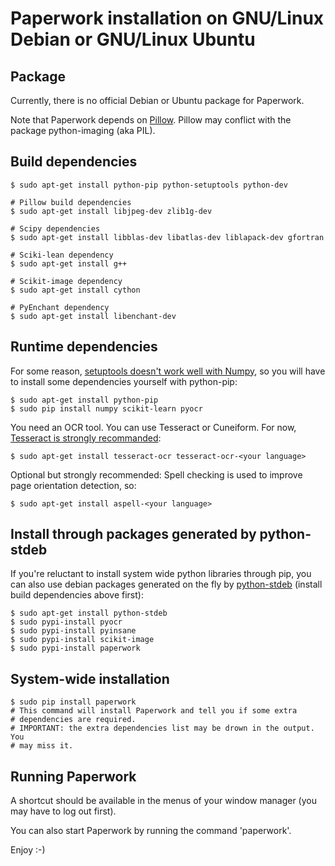 # Paperwork installation on GNU/Linux Debian or GNU/Linux Ubuntu


## Package

Currently, there is no official Debian or Ubuntu package for Paperwork.

Note that Paperwork depends on [Pillow](https://pypi.python.org/pypi/Pillow/).
Pillow may conflict with the package python-imaging (aka PIL).


## Build dependencies

    $ sudo apt-get install python-pip python-setuptools python-dev

    # Pillow build dependencies
    $ sudo apt-get install libjpeg-dev zlib1g-dev

    # Scipy dependencies
    $ sudo apt-get install libblas-dev libatlas-dev liblapack-dev gfortran

    # Sciki-lean dependency
    $ sudo apt-get install g++

    # Scikit-image dependency
    $ sudo apt-get install cython

    # PyEnchant dependency
    $ sudo apt-get install libenchant-dev


## Runtime dependencies

For some reason,
[setuptools doesn't work well with Numpy](https://github.com/numpy/numpy/issues/2434),
so you will have to install some dependencies yourself with python-pip:

    $ sudo apt-get install python-pip
    $ sudo pip install numpy scikit-learn pyocr

You need an OCR tool. You can use Tesseract or Cuneiform. For now, [Tesseract is strongly recommanded](https://github.com/jflesch/pyocr/issues/2):

    $ sudo apt-get install tesseract-ocr tesseract-ocr-<your language>

Optional but strongly recommended:
Spell checking is used to improve page orientation detection, so:

    $ sudo apt-get install aspell-<your language>

## Install through packages generated by python-stdeb

If you're reluctant to install system wide python libraries through pip, you can also use debian packages generated on the fly by [python-stdeb](https://pypi.python.org/pypi/stdeb) (install build dependencies above first):

    $ sudo apt-get install python-stdeb
    $ sudo pypi-install pyocr
    $ sudo pypi-install pyinsane
    $ sudo pypi-install scikit-image
    $ sudo pypi-install paperwork

## System-wide installation

    $ sudo pip install paperwork
    # This command will install Paperwork and tell you if some extra
    # dependencies are required.
    # IMPORTANT: the extra dependencies list may be drown in the output. You
    # may miss it.


## Running Paperwork

A shortcut should be available in the menus of your window manager (you may
have to log out first).

You can also start Paperwork by running the command 'paperwork'.

Enjoy :-)

